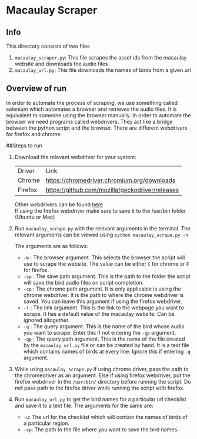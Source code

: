 # Macaulay Scraper
## Info
This directory consists of two files

1. `macaulay_scraper.py`: This file scrapes the asset ids from the macaulay website and downloads the audio files
2. `macaulay_url.py`: This file downloads the names of birds from a given url

## Overview of run
In order to automate the process of scraping, we use something called selenium which
automates a browser and retrieves the audio files. It is equivalent to someone using the browser
manually. In order to automate the browser we need programs called webdrivers. They act 
like a bridge between the python script and the browser. There are different webdrivers
for firefox and chrome

##Steps to run
1. Download the relevant webdriver for your system:
   <table>
   <tr>
   <td>Driver</td>
   <td>Link</td>
   </tr>
   <tr>
   <td>Chrome</td>
   <td><a href="https://chromedriver.chromium.org/downloads">https://chromedriver.chromium.org/downloads</a></td>
   </tr>
   <tr>
   <td>Firefox</td>
   <td><a href="https://github.com/mozilla/geckodriver/releases">https://github.com/mozilla/geckodriver/releases</a> </td>
   </tr>
   </table>
   Other webdrivers can be found <a href="https://selenium-python.readthedocs.io/installation.html">here</a><br>
   If using the firefox webdriver make sure to save it to the /usr/bin folder (Ubuntu or Mac)
2. Run `macaulay_scrape.py` with the relevant arguments in the terminal. The relevant arguments can be viewed using
   `python macaulay_scrape.py -h`

    The arguments are as follows:
    - `-b` : The browser argument. This selects the browser the script will use to scrape 
    the website. The value can be either `C` for chrome or `F` for firefox.
    - `-sp` : The save path argument. This is the path to the folder the script will
    save the bird audio files on script completion.
    - `-cp` : The chrome path argument. It is only applicable is using the chrome webdriver.
    It is the path to where the chrome webdriver is saved. You can leave this argument
    if using the firefox webdriver.
    - `-l` : The link argument. This is the link to the webpage you want to scrape. It has
    a default value of the macaulay website. Can be ignored altogether.
    - `-q` : The query argument. This is the name of the bird whose audio you want to scrape.
    Enter this if not entering the `-qp` argument.
    - `-qp` : The query path argument. This is the name of the file created by the `macaulay_url.py`
    file or can be created by hand. It is a text file which contains names of birds at every line.
    Ignore this if entering `-q` argument.
3. While using `macaulay_scrape.py` if using chrome driver, pass the path to the
chromedriver as an argument. Else if using firefox webdriver, put the firefox webdriver in the `/usr/bin/` directory before running the script.
Do not pass path to the firefox driver while running the script with firefox.
   
4. Run `macaulay_url.py` to get the bird names for a particular url checklist
and save it to a text file. 
    The arguments for the same are:
    - `-u`: The url for the checklist which will contain the names of birds of a particular region.
    - `-sp`: The path to the file where you want to save the bird names.
    
